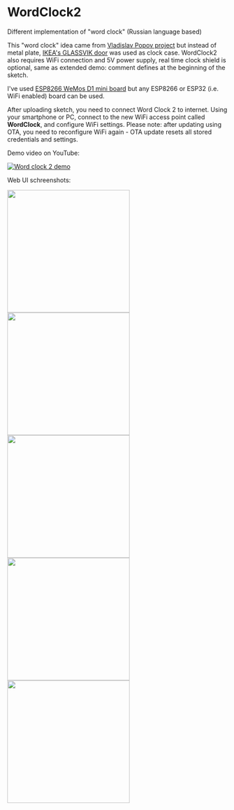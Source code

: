 # WordClock2
Different implementation of "word clock" (Russian language based)

This "word clock" idea came from [Vladislav Popov project](https://github.com/Vladislav-Popov/WordClock) but instead of metal plate, [IKEA's GLASSVIK door](https://www.ikea.com/us/en/p/glassvik-glass-door-black-smoked-glass-90291660/) was used as clock case.
WordClock2 also requires WiFi connection and 5V power supply, real time clock shield is optional, same as extended demo: comment defines at the beginning of the sketch.

I've used [ESP8266 WeMos D1 mini board](https://www.aliexpress.com/item/32651747570.html?spm=a2g0s.9042311.0.0.1d7b4c4dTxITbs) but any ESP8266 or ESP32 (i.e. WiFi enabled) board can be used.

After uploading sketch, you need to connect Word Clock 2 to internet. Using your smartphone or PC, connect to the new WiFi access point called **WordClock**, and configure WiFi settings. Please note: after updating using OTA, you need to reconfigure WiFi again - OTA update resets all stored credentials and settings.

Demo video on YouTube:

[![Word clock 2 demo](https://i9.ytimg.com/vi/m1BdXO-6UY0/mq1.jpg?sqp=CIjB840G&rs=AOn4CLBO_dV8YC4JmMbuIN-XGv1568BeBw)](https://youtu.be/m1BdXO-6UY0)

Web UI schreenshots:

<img width="280px" src="https://user-images.githubusercontent.com/1036158/146594212-b02bc90b-3709-43fc-b62f-4a554606ced1.jpg"/>  <img width="280px" src="https://user-images.githubusercontent.com/1036158/146594893-2bb4205a-cee3-4b5c-af30-b7004d0172ba.jpg"/> 
<img width="280px" src="https://user-images.githubusercontent.com/1036158/146594905-312b56ed-955e-4657-8028-43a7940d9119.jpg"/>  <img width="280px" src="https://user-images.githubusercontent.com/1036158/146594915-2342ba84-05cb-47ce-aa70-fac2d4f1885e.jpg"/>
<img width="280px" src="https://user-images.githubusercontent.com/1036158/146594921-153549d2-555d-443a-b96b-251f94f4b255.jpg"/>
